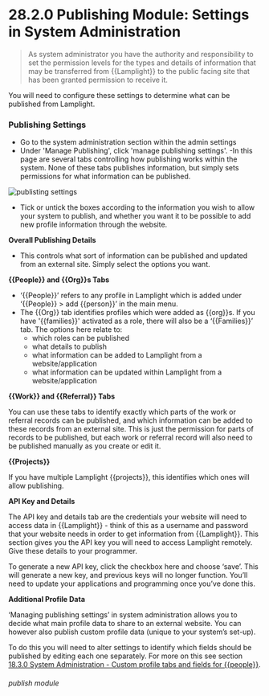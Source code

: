 # 28.2.0 Publishing Module: Settings in System Administration

> As system administrator you have the authority and responsibility to set the permission levels for the types and details of information that may be transferred from {{Lamplight}} to the public facing site that has been granted permission to receive it. 

You will need to configure these settings to determine what can be published from Lamplight.

### Publishing Settings

- Go to the system administration section within the admin settings
- Under 'Manage Publishing', click 'manage publishing settings'. 
-In this page are several tabs controlling how publishing works within the system. None of these tabs publishes information, but simply sets permissions for what information can be published.

![publisting settings](215a.png)

- Tick or untick the boxes according to the information you wish to allow your system to publish, and whether you want it to be possible to add new profile information through the website. 

**Overall Publishing Details**
   
- This controls what sort of information can be published and updated from an external site. Simply select the options you want.

**{{People}} and {{Org}}s Tabs**
  
- ‘{{People}}’ refers to any profile in Lamplight which is added under ‘{{People}} > add {{person}}’ in the main menu. 
- The {{Org}} tab identifies profiles which were added as {{org}}s. If you have '{{families}}' activated as a role, there will also be a ‘{{Families}}’ tab. The options here relate to:
   - which roles can be published
   - what details to publish
   - what information can be added to Lamplight from a website/application
   - what information can be updated within Lamplight from a website/application

**{{Work}} and {{Referral}} Tabs**

You can use these tabs to identify exactly which parts of the work or referral records can be published, and which information can be added to these records from an external site. This is just the permission for parts of records to be published, but each work or referral record will also need to be published manually as you create or edit it.

**{{Projects}}**

If you have multiple Lamplight {{projects}}, this identifies which ones will allow publishing.

**API Key and Details**

The API key and details tab are the credentials your website will need to access data in {{Lamplight}} - think of this as a username and password that your website needs in order to get information from {{Lamplight}}. This section gives you the API key you will need to access Lamplight remotely. Give these details to your programmer.

To generate a new API key, click the checkbox here and choose ‘save’. This will generate a new key, and previous keys will no longer function. You’ll need to update your applications and programming once you’ve done this.

**Additional Profile Data**

‘Managing publishing settings’ in system administration allows you to decide what main profile data to share to an external website. You can however also publish custom profile data (unique to your system’s set-up). 

To do this you will need to alter settings to identify which fields should be published by editing each one separately. For more on this  see section [18.3.0  System Administration - Custom profile tabs and fields for {{people}}](/help/index/p/18.3.0).


###### publish module

